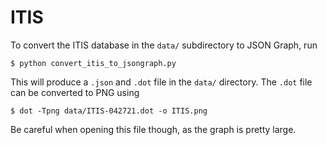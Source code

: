 # ITIS

To convert the ITIS database in the `data/` subdirectory to JSON Graph, run

```console
$ python convert_itis_to_jsongraph.py
```

This will produce a `.json` and `.dot` file in the `data/` directory.
The `.dot` file can be converted to PNG using

```console
$ dot -Tpng data/ITIS-042721.dot -o ITIS.png
```

Be careful when opening this file though, as the graph is pretty large. 
